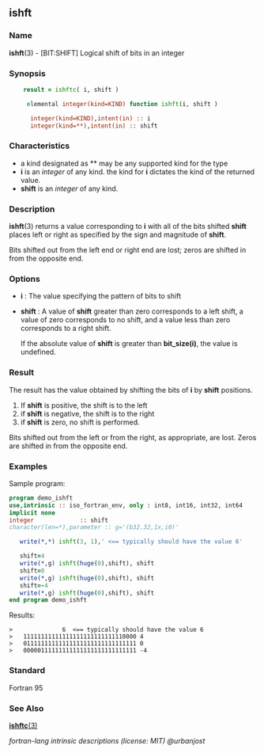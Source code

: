## ishft

### **Name**

**ishft**(3) - \[BIT:SHIFT\] Logical shift of bits in an integer

### **Synopsis**

```fortran
    result = ishftc( i, shift )
```

```fortran
     elemental integer(kind=KIND) function ishft(i, shift )

      integer(kind=KIND),intent(in) :: i
      integer(kind=**),intent(in) :: shift
```

### **Characteristics**

- a kind designated as \*\* may be any supported kind for the type
- **i** is an _integer_ of any kind. the kind for **i** dictates the kind of the returned value.
- **shift** is an _integer_ of any kind.

### **Description**

**ishft**(3) returns a value corresponding to **i** with all of the
bits shifted **shift** places left or right as specified by the sign
and magnitude of **shift**.

Bits shifted out from the left end or right end are lost; zeros are
shifted in from the opposite end.

### **Options**

- **i**
  : The value specifying the pattern of bits to shift

- **shift**
  : A value of **shift** greater than zero corresponds to a left shift,
  a value of zero corresponds to no shift, and a value less than zero
  corresponds to a right shift.

  If the absolute value of **shift** is
  greater than **bit_size(i)**, the value is undefined.

### **Result**

The result has the value obtained by shifting the bits of **i** by **shift** positions.

1. If **shift** is positive, the shift is to the left
2. if **shift** is negative, the shift is to the right
3. if **shift** is zero, no shift is performed.

Bits shifted out from the left or from the right, as appropriate,
are lost. Zeros are shifted in from the opposite end.

### **Examples**

Sample program:

```fortran
program demo_ishft
use,intrinsic :: iso_fortran_env, only : int8, int16, int32, int64
implicit none
integer             :: shift
character(len=*),parameter :: g='(b32.32,1x,i0)'

   write(*,*) ishft(3, 1),' <== typically should have the value 6'

   shift=4
   write(*,g) ishft(huge(0),shift), shift
   shift=0
   write(*,g) ishft(huge(0),shift), shift
   shift=-4
   write(*,g) ishft(huge(0),shift), shift
end program demo_ishft
```

Results:

```text
>              6  <== typically should have the value 6
>   11111111111111111111111111110000 4
>   01111111111111111111111111111111 0
>   00000111111111111111111111111111 -4
```

### **Standard**

Fortran 95

### **See Also**

[**ishftc**(3)](#ishftc)

_fortran-lang intrinsic descriptions (license: MIT) \@urbanjost_

